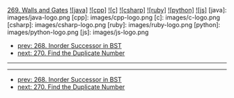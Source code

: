[269. Walls and Gates](https://leetcode.com/problems/walls-and-gates/)
[![java]](https://github.com/leetcode-study-group/leetcode-java-solutions/blob/master/269-walls-and-gates.md)
[![cpp]](https://github.com/leetcode-study-group/leetcode-cpp-solutions/blob/master/269-walls-and-gates.md)
[![c]](https://github.com/leetcode-study-group/leetcode-c-solutions/blob/master/269-walls-and-gates.md)
[![csharp]](https://github.com/leetcode-study-group/leetcode-csharp-solutions/blob/master/269-walls-and-gates.md)
[![ruby]](https://github.com/leetcode-study-group/leetcode-ruby-solutions/blob/master/269-walls-and-gates.md)
[![python]](https://github.com/leetcode-study-group/leetcode-python-solutions/blob/master/269-walls-and-gates.md)
[![js]](https://github.com/leetcode-study-group/leetcode-js-solutions/blob/master/269-walls-and-gates.md)
[java]: images/java-logo.png
[cpp]: images/cpp-logo.png
[c]: images/c-logo.png
[csharp]: images/csharp-logo.png
[ruby]: images/ruby-logo.png
[python]: images/python-logo.png
[js]: images/js-logo.png

- [prev: 268. Inorder Successor in BST](268-inorder-successor-in-bst.md)
- [next: 270. Find the Duplicate Number](270-find-the-duplicate-number.md)

---


---

- [prev: 268. Inorder Successor in BST](268-inorder-successor-in-bst.md)
- [next: 270. Find the Duplicate Number](270-find-the-duplicate-number.md)
